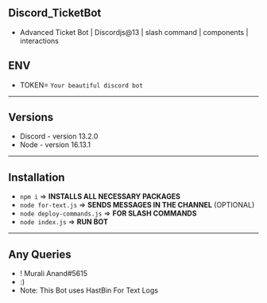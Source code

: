 ## Discord_TicketBot
- Advanced Ticket Bot | Discordjs@13 | slash command | components | interactions

## ENV
- TOKEN= `Your beautiful discord bot`

---------------------------------------------

## Versions 

- Discord - version 13.2.0
- Node - version 16.13.1

---------------------------------------------

## Installation 
    
-   `npm i` => **INSTALLS ALL NECESSARY PACKAGES**
-   `node for-text.js` => **SENDS MESSAGES IN THE CHANNEL** (OPTIONAL)
-   `node deploy-commands.js` =>  **FOR SLASH COMMANDS** 
-   `node index.js` => **RUN BOT**

---------------------------------------------

## Any Queries 

- ! Murali Anand#5615
- :)
- Note: This Bot uses HastBin For Text Logs

